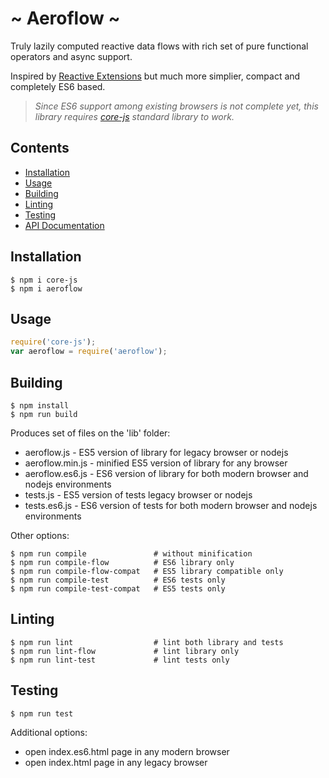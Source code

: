 # ~ Aeroflow ~

Truly lazily computed reactive data flows with rich set of pure functional operators and async support.

Inspired by [Reactive Extensions](http://reactivex.io/) but much more simplier, compact and completely ES6 based.

> _Since ES6 support among existing browsers is not complete yet, this library requires [core-js](https://github.com/zloirock/core-js) standard library to work._

## Contents

  + [Installation](#installation)
  + [Usage](#usage)
  + [Building](#building)
  + [Linting](#linting)
  + [Testing](#testing)
  + [API Documentation](https://github.com/vladen/aeroflow/tree/master/doc)

## Installation

```
$ npm i core-js
$ npm i aeroflow
```

## Usage

```js
require('core-js');
var aeroflow = require('aeroflow');
```

## Building

```
$ npm install
$ npm run build
```

Produces set of files on the 'lib' folder:

* aeroflow.js - ES5 version of library for legacy browser or nodejs
* aeroflow.min.js - minified ES5 version of library for any browser
* aeroflow.es6.js - ES6 version of library for both modern browser and nodejs environments
* tests.js - ES5 version of tests legacy browser or nodejs
* tests.es6.js - ES6 version of tests for both modern browser and nodejs environments

Other options:

```
$ npm run compile               # without minification
$ npm run compile-flow          # ES6 library only
$ npm run compile-flow-compat   # ES5 library compatible only
$ npm run compile-test          # ES6 tests only
$ npm run compile-test-compat   # ES5 tests only
```

## Linting

```
$ npm run lint                  # lint both library and tests
$ npm run lint-flow             # lint library only
$ npm run lint-test             # lint tests only
```

## Testing

```
$ npm run test
```
Additional options:

* open index.es6.html page in any modern browser
* open index.html page in any legacy browser
